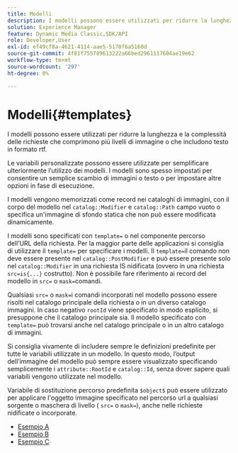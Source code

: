 ```yaml
---
title: Modelli
description: I modelli possono essere utilizzati per ridurre la lunghezza e la complessità delle richieste che comprimono più livelli di immagine o che includono testo in formato rtf.
solution: Experience Manager
feature: Dynamic Media Classic,SDK/API
role: Developer,User
exl-id: ef49cf8a-4621-4114-aae5-5178f6a5160d
source-git-commit: 4f81f755789613222a66bed2961117604ae19e62
workflow-type: tm+mt
source-wordcount: '297'
ht-degree: 0%

---
```


# Modelli{#templates}

I modelli possono essere utilizzati per ridurre la lunghezza e la complessità delle richieste che comprimono più livelli di immagine o che includono testo in formato rtf.

Le variabili personalizzate possono essere utilizzate per semplificare ulteriormente l’utilizzo dei modelli. I modelli sono spesso impostati per consentire un semplice scambio di immagini o testo o per impostare altre opzioni in fase di esecuzione.

I modelli vengono memorizzati come record nei cataloghi di immagini, con il corpo del modello nel `catalog::Modifier` e `catalog::Path` campo vuoto o specifica un&#39;immagine di sfondo statica che non può essere modificata dinamicamente.

I modelli sono specificati con `template=` o nel componente percorso dell’URL della richiesta. Per la maggior parte delle applicazioni si consiglia di utilizzare il `template=` per specificare i modelli. Il `template=`il comando non deve essere presente nel `catalog::PostModifier` e può essere presente solo nel `catalog::Modifier` in una richiesta IS nidificata (ovvero in una richiesta `src=is{...}` costrutto). Non è possibile fare riferimento ai record del modello in `src=` o `mask=`comandi.

Qualsiasi `src=` o `mask=`i comandi incorporati nel modello possono essere risolti nel catalogo principale della richiesta o in un diverso catalogo immagini. In caso negativo `rootId` viene specificato in modo esplicito, si presuppone che il catalogo principale sia. Il modello specificato con `template=` può trovarsi anche nel catalogo principale o in un altro catalogo di immagini.

Si consiglia vivamente di includere sempre le definizioni predefinite per tutte le variabili utilizzate in un modello. In questo modo, l’output dell’immagine del modello può sempre essere visualizzato specificando semplicemente i `attribute::RootId` e `catalog::Id`, senza dover sapere quali variabili vengono utilizzate nel modello.

Variabile di sostituzione percorso predefinita `$object$` può essere utilizzato per applicare l&#39;oggetto immagine specificato nel percorso url a qualsiasi sorgente o maschera di livello ( `src=` o `mask=`), anche nelle richieste nidificate o incorporate.

* [Esempio A](r-example-a.md)
* [Esempio B](r-example-b.md)
* [Esempio C](r-example-c.md)
